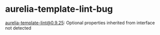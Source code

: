 # aurelia-template-lint-bug
aurelia-template-lint@0.9.25: Optional properties inherited from interface not detected
